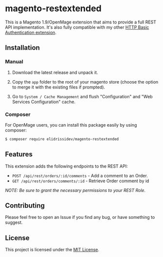 # magento-restextended

This is a Magento 1.9/OpenMage extension that aims to provide a full REST API implementation. It's also fully compatible with my other [HTTP Basic Authentication extension](https://github.com/elidrissidev/magento-api2basicauth).

## Installation

### Manual

1. Download the latest release and unpack it.

2. Copy the `app` folder to the root of your magento store (choose the option to merge it with the existing files if prompted).

3. Go to `System / Cache Management` and flush "Configuration" and "Web Services Configuration" cache.

### Composer

For OpenMage users, you can install this package easily by using composer:

```sh
$ composer require elidrissidev/magento-restextended
```

## Features

This extension adds the following endpoints to the REST API:

- `POST /api/rest/orders/:id/comments` - Add a comment to an Order.
- `GET /api/rest/orders/comments/:id` - Retrieve Order comment by id

*NOTE: Be sure to grant the necessary permissions to your REST Role.*

## Contributing

Please feel free to open an Issue if you find any bug, or have something to suggest.

## License

This project is licensed under the [MIT License](LICENSE).
